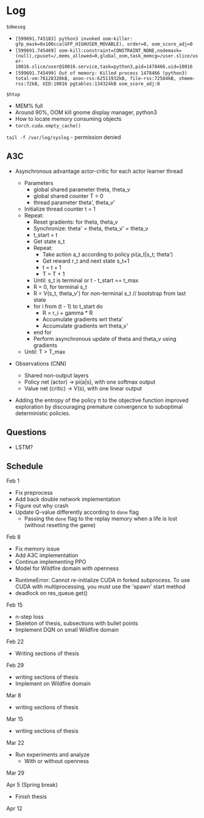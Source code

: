 # Log

`$dmeseg`
* `[599691.745183] python3 invoked oom-killer: gfp_mask=0x100cca(GFP_HIGHUSER_MOVABLE), order=0, oom_score_adj=0`
* `[599691.745469] oom-kill:constraint=CONSTRAINT_NONE,nodemask=(null),cpuset=/,mems_allowed=0,global_oom,task_memcg=/user.slice/user-10016.slice/user@10016.service,task=python3,pid=1478466,uid=10016`
* `[599691.745499] Out of memory: Killed process 1478466 (python3) total-vm:76128320kB, anon-rss:62511932kB, file-rss:72584kB, shmem-rss:72kB, UID:10016 pgtables:134324kB oom_score_adj:0`

`$htop`
* MEM% full
* Around 90%, OOM kill gnome display manager, python3
* How to locate memory consuming objects
* `torch.cuda.empty_cache()`

`tail -f /var/log/syslog` - permission denied

## A3C
* Asynchronous advantage actor-critic for each actor learner thread
  * Parameters
    * global shared parameter theta, theta_v
    * global shared counter T = 0
    * thread parameter theta', theta_v'
  * Initialize thread counter t = 1
  * Repeat:
    * Reset gradients: for theta, theta_v
    * Synchronize: theta' = theta, theta_v' = theta_v
    * t_start = t
    * Get state s_t
    * Repeat:
      * Take action a_t according to policy pi(a_t|s_t; theta')
      * Get reward r_t and next state s_t+1
      * t = t + 1
      * T = T + 1
    * Until: s_t is terminal or t - t_start == t_max
    * R = 0, for terminal s_t
    * R = V(s_t, theta_v') for non-terminal s_t // bootstrap from last state
    * for i from (t - 1) to t_start do
      * R = r_i + gamma * R
      * Accumulate gradients wrt theta'
      * Accumulate gradients wrt theta_v'
    * end for
    * Perform asynchronous update of theta and theta_v using gradients
  * Until: T > T_max
  
* Observations (CNN)
  * Shared non-output layers
  * Policy net (actor) -> pi(a|s), with one softmax output
  * Value net (critic) -> V(s), with one linear output

* Adding the entropy of the policy π to the objective function improved exploration by discouraging
premature convergence to suboptimal deterministic policies. 


## Questions
* LSTM?


## Schedule

Feb 1
* Fix preprocess
* Add back double network implementation
* Figure out why crash
* Update Q-value differently according to `done` flag
  * Passing the `done` flag to the replay memory when a life is lost (without resetting the game)

Feb 8
* Fix memory issue
* Add A3C implementation
* Continue implementing PPO
* Model for Wildfire domain with openness

- RuntimeError: Cannot re-initialize CUDA in forked subprocess. To use CUDA with multiprocessing, you must use the 'spawn' start method
- deadlock on res_queue.get()

Feb 15
* n-step loss
* Skeleton of thesis, subsections with bullet points
* Implement DQN on small Wildfire domain

Feb 22
* Writing sections of thesis

Feb 29
* writing sections of thesis
* Implement on Wildfire domain

Mar 8
* writing sections of thesis

Mar 15
* writing sections of thesis

Mar 22 
* Run experiments and analyze
  * With or without openness

Mar 29

Apr 5 (Spring break)
* Finish thesis

Apr 12